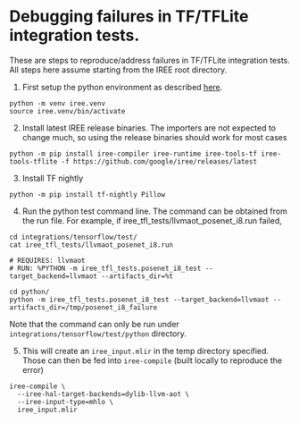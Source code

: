 # Debugging failures in TF/TFLite integration tests.

These are steps to reproduce/address failures in TF/TFLite integration tests. All steps here
assume starting from the IREE root directory.

1. First setup the python environment as described [here](https://google.github.io/iree/building-from-source/python-bindings-and-importers/#environment-setup).

```
python -m venv iree.venv
source iree.venv/bin/activate
```

2. Install latest IREE release binaries. The importers are not expected to change much, so using the release binaries should work for most cases

```
python -m pip install iree-compiler iree-runtime iree-tools-tf iree-tools-tflite -f https://github.com/google/iree/releases/latest
```

3. Install TF nightly

```
python -m pip install tf-nightly Pillow
```

4. Run the python test command line. The command can be obtained from the run file. For example, if iree_tfl_tests/llvmaot_posenet_i8.run failed,

```
cd integrations/tensorflow/test/
cat iree_tfl_tests/llvmaot_posenet_i8.run

# REQUIRES: llvmaot
# RUN: %PYTHON -m iree_tfl_tests.posenet_i8_test --target_backend=llvmaot --artifacts_dir=%t

cd python/
python -m iree_tfl_tests.posenet_i8_test --target_backend=llvmaot --artifacts_dir=/tmp/posenet_i8_failure
```

Note that the command can only be run under `integrations/tensorflow/test/python` directory.

5. This will create an `iree_input.mlir` in the temp directory specified. Those can then be fed into `iree-compile` (built locally to reproduce the error)

```
iree-compile \
  --iree-hal-target-backends=dylib-llvm-aot \
  --iree-input-type=mhlo \
  iree_input.mlir
```
